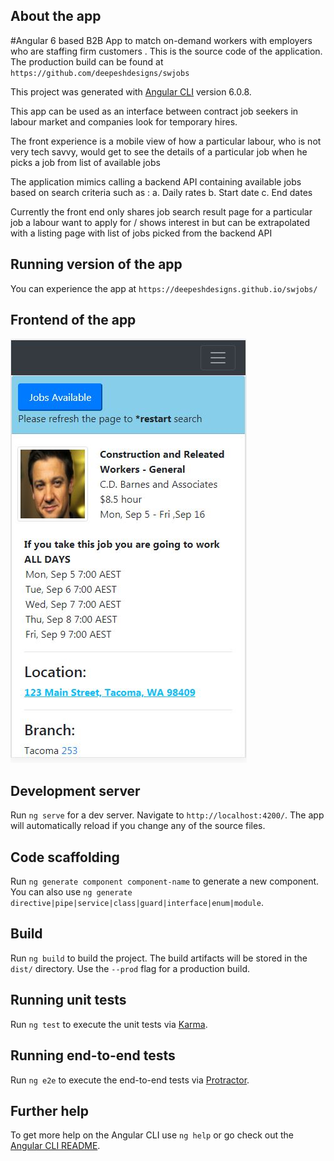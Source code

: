 ## About the app
#Angular 6 based B2B App to match on-demand workers with employers who are staffing firm customers . This is the source code of the application. The production build can be found at 
`https://github.com/deepeshdesigns/swjobs`

This project was generated with [Angular CLI](https://github.com/angular/angular-cli) version 6.0.8.

This app can be used as an interface between contract job seekers in labour market and companies look for temporary hires. 

The front experience is a mobile view of how a particular labour, who is not very tech savvy, would get to see the details of a particular job when he picks a job from list of available jobs

The application mimics calling a backend API containing available jobs based on search criteria such as :
a. Daily rates
b. Start date
c. End dates

Currently the front end only shares job search result page for a particular job a labour want to apply for / shows interest in but can be extrapolated with a listing page with list of jobs picked from the backend API

## Running version of the app
You can experience the app at `https://deepeshdesigns.github.io/swjobs/`

## Frontend of the app
![Screenshot](Frontend.JPG)


## Development server

Run `ng serve` for a dev server. Navigate to `http://localhost:4200/`. The app will automatically reload if you change any of the source files.

## Code scaffolding

Run `ng generate component component-name` to generate a new component. You can also use `ng generate directive|pipe|service|class|guard|interface|enum|module`.

## Build

Run `ng build` to build the project. The build artifacts will be stored in the `dist/` directory. Use the `--prod` flag for a production build.

## Running unit tests

Run `ng test` to execute the unit tests via [Karma](https://karma-runner.github.io).

## Running end-to-end tests

Run `ng e2e` to execute the end-to-end tests via [Protractor](http://www.protractortest.org/).

## Further help

To get more help on the Angular CLI use `ng help` or go check out the [Angular CLI README](https://github.com/angular/angular-cli/blob/master/README.md).
